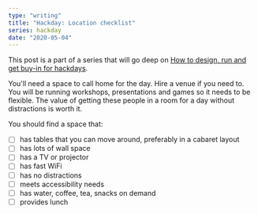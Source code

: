 ```yaml
---
type: "writing"
title: "Hackday: Location checklist"
series: hackday
date: "2020-05-04"
---
```


This post is a part of a series that will go deep on [How to design, run and get buy-in for hackdays](/writing/hackday).

You'll need a space to call home for the day. Hire a venue if you need to. You will be running workshops, presentations and games so it needs to be flexible. The value of getting these people in a room for a day without distractions is worth it.

You should find a space that:

- [ ] has tables that you can move around, preferably in a cabaret layout
- [ ] has lots of wall space
- [ ] has a TV or projector
- [ ] has fast WiFi
- [ ] has no distractions
- [ ] meets accessibility needs
- [ ] has water, coffee, tea, snacks on demand
- [ ] provides lunch
